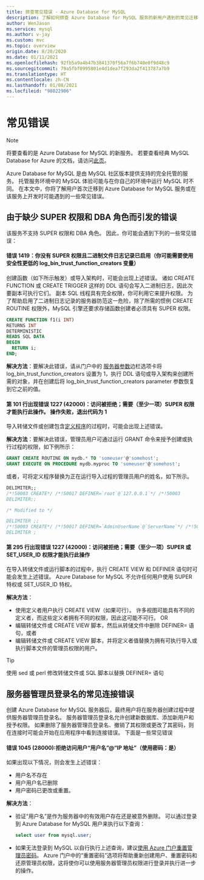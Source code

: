 ```yaml
---
title: 排查常见错误 - Azure Database for MySQL
description: 了解如何排查 Azure Database for MySQL 服务的新用户遇到的常见迁移错误
author: WenJason
ms.service: mysql
ms.author: v-jay
ms.custom: mvc
ms.topic: overview
origin.date: 8/20/2020
ms.date: 01/11/2021
ms.openlocfilehash: 92fb5a9a4b47b3841370f56a7f6b740e0f9d48c9
ms.sourcegitcommit: 79a5fbf0995801e4d1dea7f293da2f413787a7b9
ms.translationtype: HT
ms.contentlocale: zh-CN
ms.lasthandoff: 01/08/2021
ms.locfileid: "98022906"
---
```

# <a name="common-errors"></a>常见错误

> [!NOTE] 
> 将要查看的是 Azure Database for MySQL 的新服务。 若要查看经典 MySQL Database for Azure 的文档，请访问[此页](https://docs.azure.cn/zh-cn/mysql-database-on-azure/)。

Azure Database for MySQL 是由 MySQL 社区版本提供支持的完全托管的服务。 托管服务环境中的 MySQL 体验可能与在你自己的环境中运行 MySQL 时不同。 在本文中，你将了解用户首次迁移到 Azure Database for MySQL 服务或在该服务上开发时可能遇到的一些常见错误。

## <a name="errors-due-to-lack-of-super-privilege-and-dba-role"></a>由于缺少 SUPER 权限和 DBA 角色而引发的错误

该服务不支持 SUPER 权限和 DBA 角色。 因此，你可能会遇到下列的一些常见错误：

#### <a name="error-1419-you-do-not-have-the-super-privilege-and-binary-logging-is-enabled-you-might-want-to-use-the-less-safe-log_bin_trust_function_creators-variable"></a>错误 1419：你没有 SUPER 权限且二进制文件日志记录已启用（你可能需要使用安全性更低的 log_bin_trust_function_creators 变量）

创建函数（如下所示触发）或导入架构时，可能会出现上述错误。 诸如 CREATE FUNCTION 或 CREATE TRIGGER 这样的 DDL 语句会写入二进制日志，因此次要副本可执行它们。 副本 SQL 线程具有完全权限，你可利用它来提升权限。 为了帮助启用了二进制日志记录的服务器防范这一危险，除了所需的惯例 CREATE ROUTINE 权限外，MySQL 引擎还要求存储函数创建者必须具有 SUPER 权限。 

```sql
CREATE FUNCTION f1(i INT)
RETURNS INT
DETERMINISTIC
READS SQL DATA
BEGIN
  RETURN i;
END;
```

**解决方法**：要解决此错误，请从门户中的 [服务器参数](howto-server-parameters.md)边栏选项卡将 log_bin_trust_function_creators 设置为 1，执行 DDL 语句或导入架构来创建所需的对象，并在创建后将 log_bin_trust_function_creators parameter 参数恢复到它之前的值。

#### <a name="error-1227-42000-at-line-101-access-denied-you-need-at-least-one-of-the-super-privileges-for-this-operation-operation-failed-with-exitcode-1"></a>第 101 行出现错误 1227 (42000)：访问被拒绝；需要（至少一项）SUPER 权限才能执行此操作。 操作失败，退出代码为 1

导入转储文件或创建包含[定义程序](https://dev.mysql.com/doc/refman/5.7/en/create-procedure.html)的过程时，可能会出现上述错误。 

**解决方法**：要解决此错误，管理员用户可通过运行 GRANT 命令来授予创建或执行过程的权限，如下例所示：

```sql
GRANT CREATE ROUTINE ON mydb.* TO 'someuser'@'somehost';
GRANT EXECUTE ON PROCEDURE mydb.myproc TO 'someuser'@'somehost';
```
或者，可将定义程序替换为正在运行导入过程的管理员用户的姓名，如下所示。

```sql
DELIMITER;;
/*!50003 CREATE*/ /*!50017 DEFINER=`root`@`127.0.0.1`*/ /*!50003
DELIMITER;;

/* Modified to */

DELIMITER ;;
/*!50003 CREATE*/ /*!50017 DEFINER=`AdminUserName`@`ServerName`*/ /*!50003
DELIMITER ;
```
#### <a name="error-1227-42000-at-line-295-access-denied-you-need-at-least-one-of-the-super-or-set_user_id-privileges-for-this-operation"></a>第 295 行出现错误 1227 (42000)：访问被拒绝；需要（至少一项）SUPER 或 SET_USER_ID 权限才能执行此操作

在导入转储文件或运行脚本的过程中，执行 CREATE VIEW 和 DEFINER 语句时可能会发生上述错误。 Azure Database for MySQL 不允许任何用户使用 SUPER 特权或 SET_USER_ID 特权。 

**解决方法**： 
* 使用定义者用户执行 CREATE VIEW（如果可行）。 许多视图可能具有不同的定义者，而这些定义者拥有不同的权限，因此这可能不可行。  OR
* 编辑转储文件或 CREATE VIEW 脚本，然后从转储文件中删除 DEFINER= 语句，或者 
* 编辑转储文件或 CREATE VIEW 脚本，并将定义者值替换为拥有可执行导入或执行脚本文件的管理员权限的用户。

> [!Tip] 
> 使用 sed 或 perl 修改转储文件或 SQL 脚本以替换 DEFINER= 语句

## <a name="common-connection-errors-for-server-admin-login"></a>服务器管理员登录名的常见连接错误

创建 Azure Database for MySQL 服务器后，最终用户将在服务器创建过程中提供服务器管理员登录名。 服务器管理员登录名允许创建新数据库、添加新用户和授予权限。 如果删除了服务器管理员登录名、撤销了其权限或更改了其密码，则在连接时可能会开始在应用程序中看到连接错误。 下面是一些常见错误

#### <a name="error-1045-28000-access-denied-for-user-usernameip-address-using-password-yes"></a>错误 1045 (28000):拒绝访问用户“用户名”@“IP 地址”（使用密码：是）

如果出现以下情况，则会发生上述错误：

* 用户名不存在
* 用户用户名已删除
* 用户密码已更改或重置。

**解决方法**： 
* 验证“用户名”是作为服务器中的有效用户存在还是被意外删除。 可以通过登录到 Azure Database for MySQL 用户来执行以下查询：
  ```sql
  select user from mysql.user;
  ```
* 如果无法登录到 MySQL 以自行执行上述查询，建议[使用 Azure 门户重置管理员密码](howto-create-manage-server-portal.md)。 Azure 门户中的“重置密码”选项将帮助重新创建用户、重置密码和还原管理员权限，这将使你可以使用服务器管理员权限进行登录并执行进一步的操作。


